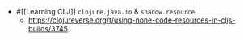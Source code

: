 - #[[Learning CLJ]] `clojure.java.io` & `shadow.resource`
	- https://clojureverse.org/t/using-none-code-resources-in-cljs-builds/3745